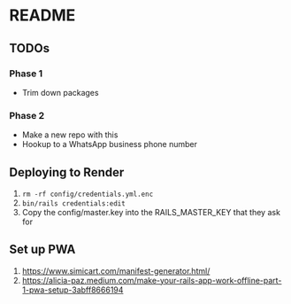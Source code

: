 # README

## TODOs

### Phase 1

* Trim down packages

### Phase 2

* Make a new repo with this
* Hookup to a WhatsApp business phone number

## Deploying to Render

1. `rm -rf config/credentials.yml.enc`
1. `bin/rails credentials:edit`
1. Copy the config/master.key into the RAILS_MASTER_KEY that they ask for

## Set up PWA

1. https://www.simicart.com/manifest-generator.html/
2. https://alicia-paz.medium.com/make-your-rails-app-work-offline-part-1-pwa-setup-3abff8666194
